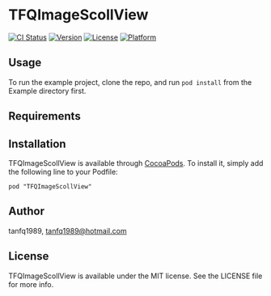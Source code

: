 # TFQImageScollView

[![CI Status](http://img.shields.io/travis/tanfq1989/TFQImageScollView.svg?style=flat)](https://travis-ci.org/tanfq1989/TFQImageScollView)
[![Version](https://img.shields.io/cocoapods/v/TFQImageScollView.svg?style=flat)](http://cocoadocs.org/docsets/TFQImageScollView)
[![License](https://img.shields.io/cocoapods/l/TFQImageScollView.svg?style=flat)](http://cocoadocs.org/docsets/TFQImageScollView)
[![Platform](https://img.shields.io/cocoapods/p/TFQImageScollView.svg?style=flat)](http://cocoadocs.org/docsets/TFQImageScollView)

## Usage

To run the example project, clone the repo, and run `pod install` from the Example directory first.

## Requirements

## Installation

TFQImageScollView is available through [CocoaPods](http://cocoapods.org). To install
it, simply add the following line to your Podfile:

    pod "TFQImageScollView"

## Author

tanfq1989, tanfq1989@hotmail.com

## License

TFQImageScollView is available under the MIT license. See the LICENSE file for more info.

